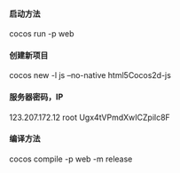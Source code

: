 #### 启动方法

cocos run -p web

#### 创建新项目
cocos new -l js –no-native html5Cocos2d-js

#### 服务器密码，IP

123.207.172.12 root Ugx4tVPmdXwICZpilc8F

#### 编译方法 

cocos compile -p web -m release

